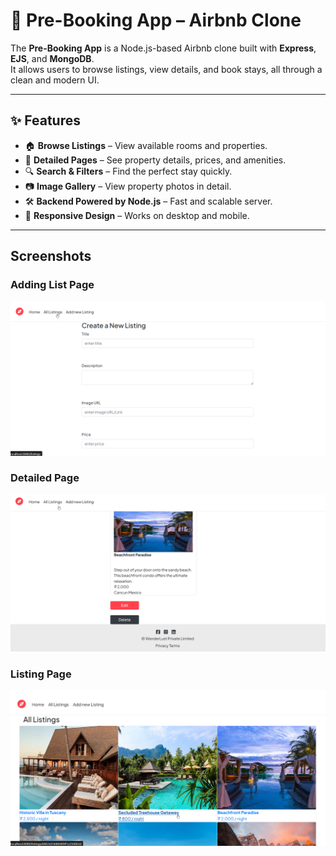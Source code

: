 # 🏨 Pre-Booking App – Airbnb Clone

The **Pre-Booking App** is a Node.js-based Airbnb clone built with **Express**, **EJS**, and **MongoDB**.  
It allows users to browse listings, view details, and book stays, all through a clean and modern UI.

---

## ✨ Features

- 🏠 **Browse Listings** – View available rooms and properties.
- 📄 **Detailed Pages** – See property details, prices, and amenities.
- 🔍 **Search & Filters** – Find the perfect stay quickly.
- 📷 **Image Gallery** – View property photos in detail.
- 🛠 **Backend Powered by Node.js** – Fast and scalable server.
- 🎨 **Responsive Design** – Works on desktop and mobile.

---

## Screenshots

### Adding List Page
![Adding List Page](./screenshots/Adding-List-Page.png)

### Detailed Page
![Detailed Page](./screenshots/Detailed-Page.png)

### Listing Page
![Listing Page](./screenshots/Listing-Page.png)


